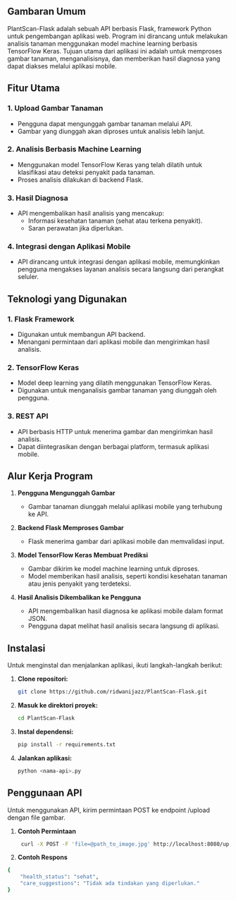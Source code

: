 ## Gambaran Umum
PlantScan-Flask adalah sebuah API berbasis Flask, framework Python untuk pengembangan aplikasi web. Program ini dirancang untuk melakukan analisis tanaman menggunakan model machine learning berbasis TensorFlow Keras. Tujuan utama dari aplikasi ini adalah untuk memproses gambar tanaman, menganalisisnya, dan memberikan hasil diagnosa yang dapat diakses melalui aplikasi mobile.

## Fitur Utama

### 1. Upload Gambar Tanaman
- Pengguna dapat mengunggah gambar tanaman melalui API.
- Gambar yang diunggah akan diproses untuk analisis lebih lanjut.

### 2. Analisis Berbasis Machine Learning
- Menggunakan model TensorFlow Keras yang telah dilatih untuk klasifikasi atau deteksi penyakit pada tanaman.
- Proses analisis dilakukan di backend Flask.

### 3. Hasil Diagnosa
- API mengembalikan hasil analisis yang mencakup:
  - Informasi kesehatan tanaman (sehat atau terkena penyakit).
  - Saran perawatan jika diperlukan.

### 4. Integrasi dengan Aplikasi Mobile
- API dirancang untuk integrasi dengan aplikasi mobile, memungkinkan pengguna mengakses layanan analisis secara langsung dari perangkat seluler.

## Teknologi yang Digunakan

### 1. Flask Framework
- Digunakan untuk membangun API backend.
- Menangani permintaan dari aplikasi mobile dan mengirimkan hasil analisis.

### 2. TensorFlow Keras
- Model deep learning yang dilatih menggunakan TensorFlow Keras.
- Digunakan untuk menganalisis gambar tanaman yang diunggah oleh pengguna.

### 3. REST API
- API berbasis HTTP untuk menerima gambar dan mengirimkan hasil analisis.
- Dapat diintegrasikan dengan berbagai platform, termasuk aplikasi mobile.

## Alur Kerja Program

1. **Pengguna Mengunggah Gambar**
   - Gambar tanaman diunggah melalui aplikasi mobile yang terhubung ke API.

2. **Backend Flask Memproses Gambar**
   - Flask menerima gambar dari aplikasi mobile dan memvalidasi input.

3. **Model TensorFlow Keras Membuat Prediksi**
   - Gambar dikirim ke model machine learning untuk diproses.
   - Model memberikan hasil analisis, seperti kondisi kesehatan tanaman atau jenis penyakit yang terdeteksi.

4. **Hasil Analisis Dikembalikan ke Pengguna**
   - API mengembalikan hasil diagnosa ke aplikasi mobile dalam format JSON.
   - Pengguna dapat melihat hasil analisis secara langsung di aplikasi.

## Instalasi

Untuk menginstal dan menjalankan aplikasi, ikuti langkah-langkah berikut:

1. **Clone repositori:**
   ```bash
   git clone https://github.com/ridwanijazz/PlantScan-Flask.git
2. **Masuk ke direktori proyek:**
    ```bash
    cd PlantScan-Flask
3. **Instal dependensi:**
    ```bash
    pip install -r requirements.txt
4. **Jalankan aplikasi:**
   ```bash
   python <nama-api>.py
   
## Penggunaan API
Untuk menggunakan API, kirim permintaan POST ke endpoint /upload dengan file gambar.

1. **Contoh Permintaan**
   ```bash
    curl -X POST -F 'file=@path_to_image.jpg' http://localhost:8080/upload
2. **Contoh Respons**
  ```bash
  {
      "health_status": "sehat",
      "care_suggestions": "Tidak ada tindakan yang diperlukan."
  }
